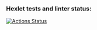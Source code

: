### Hexlet tests and linter status:
[![Actions Status](https://github.com/fedorova-ekaterina/frontend-project-44/workflows/hexlet-check/badge.svg)](https://github.com/fedorova-ekaterina/frontend-project-44/actions)
